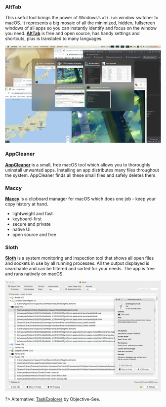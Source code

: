 ### AltTab
This useful tool brings the power of Windows’s `alt-tab` window switcher to macOS. It represents a big mosaic of all the minimized, hidden, fullscreen windows of all apps so you can instantly identify and focus on the window you need. [**AltTab**](https://alt-tab-macos.netlify.app/) is free and open source, has handy settings and shortcuts, plus is translated to many languages.

 ![alttab](_images/alttab.webp "Switching windows with AltTab")

### AppCleaner
 [**AppCleaner**](https://freemacsoft.net/appcleaner/) is a small, free macOS tool which allows you to thoroughly uninstall unwanted apps. Installing an app distributes many files throughout the system. AppCleaner finds all these small files and safely deletes them.

### Maccy
 [**Maccy**](https://maccy.app/) is a clipboard manager for macOS which does one job - keep your copy history at hand.
* lightweight and fast
* keyboard-first
* secure and private
* native UI
* open source and free


### Sloth
[**Sloth**](https://sveinbjorn.org/sloth) is a system monitoring and inspection tool that shows all open files and sockets in use by all running processes. All the output displayed is searchable and can be filtered and sorted for your needs. The app is free and runs natively on macOS.

![sloth](_images/sloth.webp "System monitoring with Sloth")

?> Alternative: [TaskExplorer](https://objective-see.com/products/taskexplorer.html) by Objective-See.

